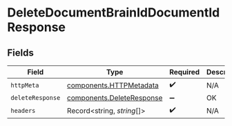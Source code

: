 # DeleteDocumentBrainIdDocumentIdResponse


## Fields

| Field                                                                  | Type                                                                   | Required                                                               | Description                                                            |
| ---------------------------------------------------------------------- | ---------------------------------------------------------------------- | ---------------------------------------------------------------------- | ---------------------------------------------------------------------- |
| `httpMeta`                                                             | [components.HTTPMetadata](../../models/components/httpmetadata.md)     | :heavy_check_mark:                                                     | N/A                                                                    |
| `deleteResponse`                                                       | [components.DeleteResponse](../../models/components/deleteresponse.md) | :heavy_minus_sign:                                                     | OK                                                                     |
| `headers`                                                              | Record<string, *string*[]>                                             | :heavy_check_mark:                                                     | N/A                                                                    |